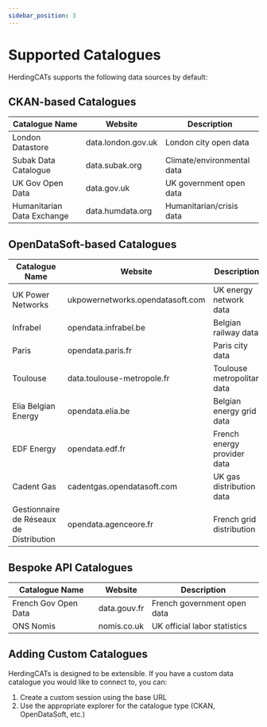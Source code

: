 ```yaml
---
sidebar_position: 3
---
```


# Supported Catalogues

HerdingCATs supports the following data sources by default:

## CKAN-based Catalogues

| Catalogue Name             | Website            | Description                |
| -------------------------- | ------------------ | -------------------------- |
| London Datastore           | data.london.gov.uk | London city open data      |
| Subak Data Catalogue       | data.subak.org     | Climate/environmental data |
| UK Gov Open Data           | data.gov.uk        | UK government open data    |
| Humanitarian Data Exchange | data.humdata.org   | Humanitarian/crisis data   |

## OpenDataSoft-based Catalogues

| Catalogue Name                          | Website                          | Description                 |
| --------------------------------------- | -------------------------------- | --------------------------- |
| UK Power Networks                       | ukpowernetworks.opendatasoft.com | UK energy network data      |
| Infrabel                                | opendata.infrabel.be             | Belgian railway data        |
| Paris                                   | opendata.paris.fr                | Paris city data             |
| Toulouse                                | data.toulouse-metropole.fr       | Toulouse metropolitan data  |
| Elia Belgian Energy                     | opendata.elia.be                 | Belgian energy grid data    |
| EDF Energy                              | opendata.edf.fr                  | French energy provider data |
| Cadent Gas                              | cadentgas.opendatasoft.com       | UK gas distribution data    |
| Gestionnaire de Réseaux de Distribution | opendata.agenceore.fr            | French grid distribution    |

## Bespoke API Catalogues

| Catalogue Name       | Website      | Description                  |
| -------------------- | ------------ | ---------------------------- |
| French Gov Open Data | data.gouv.fr | French government open data  |
| ONS Nomis            | nomis.co.uk  | UK official labor statistics |

## Adding Custom Catalogues

HerdingCATs is designed to be extensible. If you have a custom data catalogue you would like to connect to, you can:

1. Create a custom session using the base URL
2. Use the appropriate explorer for the catalogue type (CKAN, OpenDataSoft, etc.)
